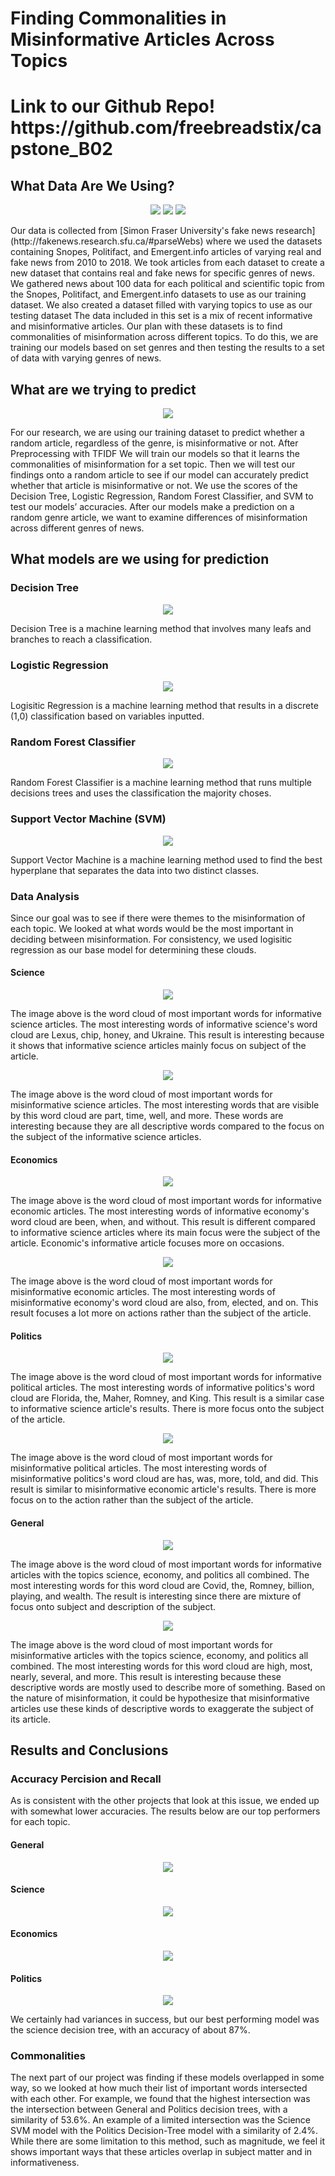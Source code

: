 <h1>Finding Commonalities in Misinformative Articles Across Topics</h1>
<h1>Link to our Github Repo! https://github.com/freebreadstix/capstone_B02</h1>
<h2>What Data Are We Using?</h2>
<p align="center"><img src="assets/img/Snopes.png">    <img src="assets/img/Polifact.png">     <img src="assets/img/emergent.jfif"> </p>

<p>Our data is collected from [Simon Fraser University's fake news research](http://fakenews.research.sfu.ca/#parseWebs) where we used the datasets containing Snopes, Politifact, and Emergent.info articles of varying real and fake news from 2010 to 2018. We took articles from each dataset to create a new dataset that contains real and fake news for specific genres of news. We gathered news about 100 data for each political and scientific topic from the Snopes, Politifact, and Emergent.info datasets to use as our training dataset. We also created a dataset filled with varying topics to use as our testing dataset The data included in this set is a mix of recent informative and misinformative articles. Our plan with these datasets is to find commonalities of misinformation across different topics. To do this, we are training our models based on set genres and then testing the results to a set of data with varying genres of news. </p>
<h2>What are we trying to predict</h2>
<p align="center"> <img src="assets/img/infowars.png"> </p>
 
<p>For our research, we are using our training dataset to predict whether a random article, regardless of the genre, is misinformative or not. After Preprocessing with TFIDF We will train our models so that it learns the commonalities of misinformation for a set topic. Then we will test our findings onto a random article to see if our model can accurately predict whether that article is misinformative or not. We use the scores of the Decision Tree, Logistic Regression, Random Forest Classifier, and SVM to test our models’ accuracies. After our models make a prediction on a random genre article, we want to examine differences of misinformation across different genres of news. </p>
<h2>What models are we using for prediction</h2>
<h3>Decision Tree </h3>
<p align="center"> <img src="assets/img/decision_tree_example.png"> </p>

<p>Decision Tree is a machine learning method that involves many leafs and branches to reach a classification.</p>


<h3>Logistic Regression</h3>
<p align="center"> <img src="assets/img/logistic_regression_example.png"> </p>

<p>Logisitic Regression is a machine learning method that results in a discrete (1,0) classification based on variables inputted.</p>


<h3>Random Forest Classifier</h3>
<p align="center"> <img src="assets/img/random_forest_classifier.png"> </p>

<p>Random Forest Classifier is a machine learning method that runs multiple decisions trees and uses the classification the majority choses.</p>


<h3>Support Vector Machine (SVM)</h3>
<p align="center"> <img src="assets/img/svm_example.png"> </p>

<p>Support Vector Machine is a machine learning method used to find the best hyperplane that separates the data into two distinct classes.</p>


<h3>Data Analysis</h3>
<p>Since our goal was to see if there were themes to the misinformation of each topic. We looked at what words would be the most important in deciding between misinformation. For consistency, we used logisitic regression as our base model for determining these clouds.</p>
<h4>Science</h4>
<p align="center"> <img src="assets/img/science_logisitic_cloud (1).png"> </p>

<p>The image above is the word cloud of most important words for informative science articles. The most interesting words of informative science's word cloud are Lexus, chip, honey, and Ukraine. This result is interesting because it shows that informative science articles mainly focus on subject of the article.</p>

<p align="center"> <img src="assets/img/science_logisitic_cloud_false.png"> </p>

<p>The image above is the word cloud of most important words for misinformative science articles. The most interesting words that are visible by this word cloud are part, time, well, and more. These words are 
interesting because they are all descriptive words compared to the focus on the subject of the informative science articles.</p>

<h4>Economics</h4>
<p align="center"> <img src="assets/img/economics_logisitic_cloud (1).png"> </p>

<p>The image above is the word cloud of most important words for informative economic articles. The most interesting words of informative economy's word cloud are been, when, and without. This result is different compared to informative science articles where its main focus were the subject of the article. Economic's informative article focuses more on occasions.</p>

<p align="center"> <img src="assets/img/economics_logisitic_cloud_false.png"> </p>

<p>The image above is the word cloud of most important words for misinformative economic articles. The most interesting words of misinformative economy's word cloud are also, from, elected, and on. This result focuses a lot more on actions rather than the subject of the article.</p>

<h4>Politics</h4>
<p align="center"> <img src="assets/img/politics_logisitic_cloud.png"> </p>

<p>The image above is the word cloud of most important words for informative political articles. The most interesting words of informative politics's word cloud are Florida, the, Maher, Romney, and King. This result is a similar case to informative science article's results. There is more focus onto the subject of the article.</p>

<p align="center"> <img src="assets/img/politics_logisitic_cloud_false.png"> </p>

<p>The image above is the word cloud of most important words for misinformative political articles. The most interesting words of misinformative politics's word cloud are has, was, more, told, and did. This result is similar to misinformative economic article's results. There is more focus on to the action rather than the subject of the article.</p>

<h4>General</h4>
<p align="center"> <img src="assets/img/general_logisitic_cloud.png"> </p>

<p>The image above is the word cloud of most important words for informative articles with the topics science, economy, and politics all combined. The most interesting words for this word cloud are Covid, the, Romney, billion, playing, and wealth. The result is interesting since there are mixture of focus onto subject and description of the subject.</p>

<p align="center"> <img src="assets/img/general_logisitic_cloud_false.png"> </p>

<p>The image above is the word cloud of most important words for misinformative articles with the topics science, economy, and politics all combined. The most interesting words for this word cloud are high, most, nearly, several, and more. This result is interesting because these descriptive words are mostly used to describe more of something. Based on the nature of misinformation, it could be hypothesize that misinformative articles use these kinds of descriptive words to exaggerate the subject of its article.</p>

<h2>Results and Conclusions</h2>
<h3>Accuracy Percision and Recall</h3>
<p>As is consistent with the other projects that look at this issue, we ended up with somewhat lower accuracies. The results below are our top performers for each topic.</p>

<h4>General</h4>
<p align="center"> <img src="assets/img/general_acc.PNG"> </p>
 
<h4>Science</h4>
<p align="center"> <img src="assets/img/science_accPNG.PNG"> </p>
 
<h4>Economics</h4>
<p align="center"> <img src="assets/img/economics_acc.PNG"> </p>
 
<h4>Politics</h4>
<p align="center"> <img src="assets/img/politics_acc.PNG"> </p>

<p>We certainly had variances in success, but our best performing model was the science decision tree, with an accuracy of about 87%.</p>

<h3>Commonalities</h3>
<p>The next part of our project was finding if these models overlapped in some way, so we looked at how much their list of important words intersected with each other. For example, we found that the highest intersection was the intersection between General and Politics decision trees, with a similarity of 53.6%. An example of a limited intersection was the Science SVM model with the Politics Decision-Tree model with a similarity of 2.4%. While there are some limitation to this method, such as magnitude, we feel it shows important ways that these articles overlap in subject matter and in informativeness.</p>
